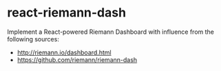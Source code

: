 # react-riemann-dash

Implement a React-powered Riemann Dashboard with influence from the following sources:
- http://riemann.io/dashboard.html
- https://github.com/riemann/riemann-dash
